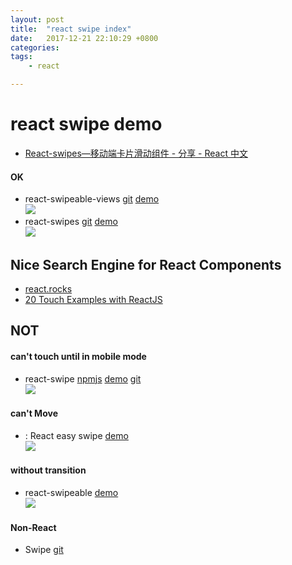 ```yaml
---
layout: post
title:  "react swipe index"
date:   2017-12-21 22:10:29 +0800
categories:  
tags: 
    - react 

---
```


# react swipe demo #

* [React-swipes—移动端卡片滑动组件 - 分享 - React 中文](http://react-china.org/t/react-swipes/9042)



#### OK  ####
* react-swipeable-views
 [git](https://github.com/oliviertassinari/react-swipeable-views)
 [demo](https://react-swipeable-views.com/demos/demos/)  
![](https://i.imgur.com/90aVFml.gif)
* react-swipes
 [git](https://github.com/younth/react-swipes)
 [demo](http://younth.coding.me/mynote/demo/swipes/)    
![](https://i.imgur.com/ktfkjkS.gif) 

##  Nice Search Engine for React Components ##
* [react.rocks](https://react.rocks/)
* [20 Touch Examples with ReactJS](https://react.rocks/tag/Touch)

## NOT ##
#### can't touch until in mobile mode ####
* react-swipe
 [npmjs](https://www.npmjs.com/package/react-swipe)
 [demo](http://voronianski.github.io/react-swipe/demo/)
 [git](https://github.com/voronianski/react-swipe)  
![](https://i.imgur.com/qF55IPU.gif)
#### can't Move  ####
* : React easy swipe 
 [demo](http://react-easy-swipe.js.org/#demo)  
![](https://i.imgur.com/dTX86qv.gif)
#### without transition  ####
* react-swipeable 
 [demo](https://codepen.io/hartzis/pen/oebBPp)  
![](https://i.imgur.com/S2a6UiF.gif) 

#### Non-React  ####
* Swipe [git](https://github.com/thebird/swipe#swipe-api)